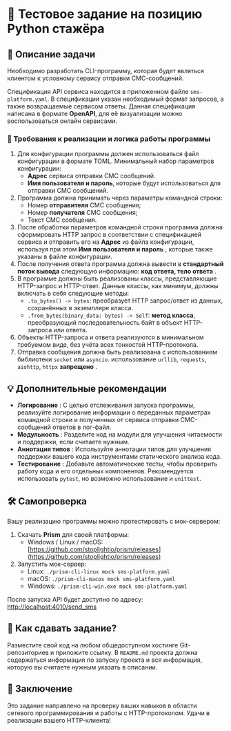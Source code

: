 # 🎯 Тестовое задание на позицию Python стажёра

## 🚀 Описание задачи

Необходимо разработать CLI-программу, которая будет являться клиентом к условному сервису отправки СМС-сообщений.

Спецификация API сервиса находится в приложенном файле `sms-platform.yaml`.
В спецификации указан необходимый формат запросов, а также возвращаемые сервисом ответы. Данная спецификация написана в формате **OpenAPI**, для её визуализации можно воспользоваться онлайн сервисами.

### 📌 Требования к реализации и логика работы программы

1. Для конфигурации программы должен использоваться файл конфигурации в формате TOML. Минимальный набор параметров конфигурации:
   * **Адрес** сервиса отправки СМС сообщений.
   * **Имя пользователя и пароль**, которые будут использоваться для отправки СМС сообщений.
2. Программа должна принимать через параметры командной строки:
   * Номер **отправителя** СМС сообщения;
   * Номер **получателя** СМС сообщения;
   * Текст СМС сообщения.
3. После обработки параметров командной строки программа должна сформировать HTTP запрос в соответствии с спецификацией сервиса и отправить его на **Адрес** из файла конфигурации, используя при этом  **Имя пользователя и пароль** , которые также указаны в файле конфигурации.
4. После получения ответа программа должна вывести в **стандартный поток вывода** следующую информацию:  **код ответа, тело ответа** .
5. В программе должны быть реализованы классы, представляющие HTTP-запрос и HTTP-ответ. Данные классы, как минимум, должны включать в себя следующие методы:
   * `.to_bytes() -> bytes`: преобразует HTTP запрос/ответ из данных, сохранённых в экземпляре класса.
   * `.from_bytes(binary_data: bytes) -> Self`: **метод класса**, преобразующий последовательность байт в объект HTTP-запроса или ответа.
6. Объекты HTTP-запроса и ответа реализуются в минимальном требуемом виде, без учёта всех тонкостей HTTP-протокола.
7. Отправка сообщения должна быть реализована с использованием библиотеки `socket` или `asyncio`. использование `urllib`, `requests`, `aiohttp`, `httpx`  **запрещено** .

## 💡 Дополнительные рекомендации

* **Логирование** : С целью отслеживания запуска программы, реализуйте логирование информации о переданных параметрах командной строки и полученных от сервиса отправки СМС-сообщений ответов в лог-файл.
* **Модульность** : Разделите код на модули для улучшения читаемости и поддержки, если считаете нужным.
* **Аннотация типов** : Используйте аннотации типов для улучшения поддержки вашего кода инструментами статического анализа кода.
* **Тестирование** : Добавьте автоматические тесты, чтобы проверить работу кода и его отдельных компонентов. Рекомендуется использовать `pytest`, но возможно использование и `unittest`.

## 🛠 Самопроверка

Вашу реализацию программы можно протестировать с мок-сервером:

1. Скачать **Prism** для своей платформы:
   * Windows / Linux / macOS: [https://github.com/stoplightio/prism/releases](https://github.com/stoplightio/prism/releases)
2. Запустить мок-сервер:
   * Linux: `./prism-cli-linux mock sms-platform.yaml`
   * macOS: `./prism-cli-macos mock sms-platform.yaml`
   * Windows: `./prism-cli-win.exe mock sms-platform.yaml`

После запуска API будет доступно по адресу: [http://localhost:4010/send_sms](http://localhost:4010/send_sms)

## 🎯 Как сдавать задание?

Разместите свой код на любом общедоступном хостинге Git-репозиториев и приложите ссылку. В `README.md` проекта должна содержаться информация по запуску проекта и вся информация, которую вы считаете нужным указать в описании.

## 🎉 Заключение

Это задание направлено на проверку ваших навыков в области сетевого программирования и работы с HTTP-протоколом. Удачи в реализации вашего HTTP-клиента!
